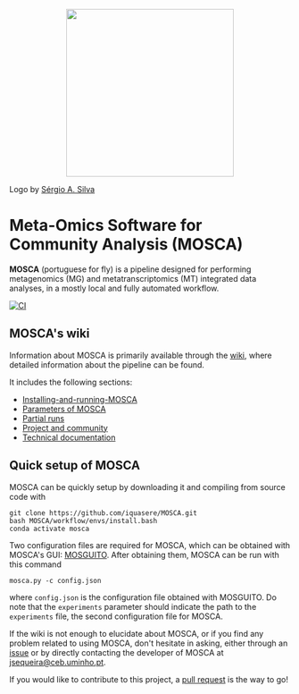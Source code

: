 <p align="center">
  <img src="https://github.com/iquasere/MOSCA/blob/master/mosca_logo.png" height="300">
</p>

Logo by [Sérgio A. Silva](https://www.ceb.uminho.pt/People/Details/64888072-5cde-42da-b7e5-691d380cefb2)

# Meta-Omics Software for Community Analysis (MOSCA)

**MOSCA** (portuguese for fly) is a pipeline designed for performing metagenomics (MG) and metatranscriptomics (MT) integrated data analyses, in a mostly local and fully automated workflow.

[![CI](https://github.com/iquasere/MOSCA/actions/workflows/main.yml/badge.svg?branch=master)](https://github.com/iquasere/MOSCA/actions/workflows/main.yml)

## MOSCA's wiki

Information about MOSCA is primarily available through the [wiki](https://github.com/iquasere/MOSCA/wiki), where detailed information about the pipeline can be found.

It includes the following sections:
* [Installing-and-running-MOSCA](https://github.com/iquasere/MOSCA/wiki/Installing-and-running-MOSCA)
* [Parameters of MOSCA](https://github.com/iquasere/MOSCA/wiki/Parameters-of-MOSCA)
* [Partial runs](https://github.com/iquasere/MOSCA/wiki/Partial-runs)
* [Project and community](https://github.com/iquasere/MOSCA/wiki/Project-and-community)
* [Technical documentation](https://github.com/iquasere/MOSCA/wiki/Technical-documentation)

## Quick setup of MOSCA

MOSCA can be quickly setup by downloading it and compiling from source code with
```
git clone https://github.com/iquasere/MOSCA.git
bash MOSCA/workflow/envs/install.bash
conda activate mosca
```
Two configuration files are required for MOSCA, which can be obtained with MOSCA's GUI: [MOSGUITO](https://iquasere.github.io/MOSGUITO/). After obtaining them, MOSCA can be run with this command
```
mosca.py -c config.json
```
where ```config.json``` is the configuration file obtained with MOSGUITO. Do note that the ```experiments``` parameter should indicate the path to the ```experiments``` file, the second configuration file for MOSCA.

If the wiki is not enough to elucidate about MOSCA, or if you find any problem related to using MOSCA, don't hesitate in asking, either through an [issue](https://github.com/iquasere/MOSCA/issues) or by directly contacting the developer of MOSCA at jsequeira@ceb.uminho.pt.

If you would like to contribute to this project, a [pull request](https://github.com/iquasere/MOSCA/pulls) is the way to go!
